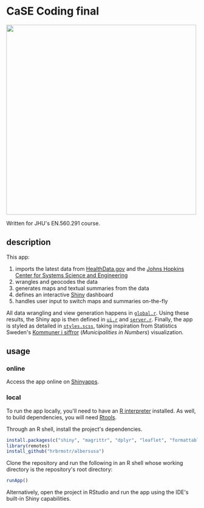 # CaSE  Coding final

<a href="https://solanto.shinyapps.io/case-coding-final/">
  <img src="https://user-images.githubusercontent.com/20602415/144188232-8f11c916-f4c8-43ee-80ec-4c9fe5f35cd4.png" width="500" />
</a>

Written for JHU's EN.560.291 course.

## description

This app:

1. imports the latest data from [HealthData.gov](https://healthdata.gov) and the [Johns Hopkins Center for Systems Science and Engineering](https://systems.jhu.edu/)
2. wrangles and geocodes the data
3. generates maps and textual summaries from the data
4. defines an interactive [Shiny](https://www.rstudio.com/products/shiny/) dashboard
5. handles user input to switch maps and summaries on-the-fly

All data wrangling and view generation happens in [`global.r`](global.r). Using these results, the Shiny app is then defined in [`ui.r`](ui.r) and [`server.r`](server.r). Finally, the app is styled as detailed in [`styles.scss`](styles.scss), taking inspiration from Statistics Sweden's [Kommuner i siffror](https://kommunsiffror.scb.se/)  (*Municipalities in Numbers*) visualization.

## usage

### online

Access the app online on [Shinyapps](https://solanto.shinyapps.io/case-coding-final/).

### local

To run the app locally, you'll need to have an [R interpreter](https://www.r-project.org/) installed. As well, to build dependencies, you will need [Rtools](https://cran.r-project.org/bin/windows/Rtools/).

Through an R shell, install the project's dependencies.

```R
install.packages(c("shiny", "magrittr", "dplyr", "leaflet", "formattable", "sass", "remotes"))
library(remotes)
install_github("hrbrmstr/albersusa")
```

Clone the repository and run the following in an R shell whose working directory is the repository's root directory:

```R
runApp()
```

Alternatively, open the project in RStudio and run the app using the IDE's built-in Shiny capabilities.

